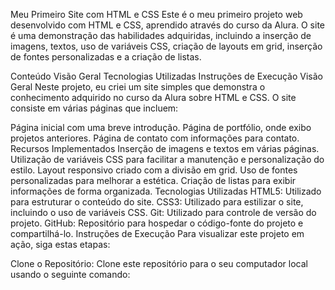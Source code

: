 Meu Primeiro Site com HTML e CSS
Este é o meu primeiro projeto web desenvolvido com HTML e CSS, aprendido através do curso da Alura. O site é uma demonstração das habilidades adquiridas, incluindo a inserção de imagens, textos, uso de variáveis CSS, criação de layouts em grid, inserção de fontes personalizadas e a criação de listas.

Conteúdo
Visão Geral
Tecnologias Utilizadas
Instruções de Execução
Visão Geral
Neste projeto, eu criei um site simples que demonstra o conhecimento adquirido no curso da Alura sobre HTML e CSS. O site consiste em várias páginas que incluem:

Página inicial com uma breve introdução.
Página de portfólio, onde exibo projetos anteriores.
Página de contato com informações para contato.
Recursos Implementados
Inserção de imagens e textos em várias páginas.
Utilização de variáveis CSS para facilitar a manutenção e personalização do estilo.
Layout responsivo criado com a divisão em grid.
Uso de fontes personalizadas para melhorar a estética.
Criação de listas para exibir informações de forma organizada.
Tecnologias Utilizadas
HTML5: Utilizado para estruturar o conteúdo do site.
CSS3: Utilizado para estilizar o site, incluindo o uso de variáveis CSS.
Git: Utilizado para controle de versão do projeto.
GitHub: Repositório para hospedar o código-fonte do projeto e compartilhá-lo.
Instruções de Execução
Para visualizar este projeto em ação, siga estas etapas:

Clone o Repositório: Clone este repositório para o seu computador local usando o seguinte comando:
